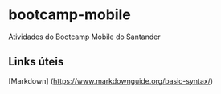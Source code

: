 # bootcamp-mobile
Atividades do Bootcamp Mobile do Santander

## Links úteis

[Markdown] (https://www.markdownguide.org/basic-syntax/)

